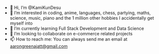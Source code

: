- 👋 Hi, I’m @KamiKunDesu
- 👀 I’m interested in coding, anime, languages, chess, partying, maths, science, music, piano and the 1 million other hobbies I accidentally get myself into
- 🌱 I’m currently learning Full Stack Development and Data Science
- 💞️ I’m looking to collaborate on e-commerce related projects
- 📫 How to reach me: You can always send me an email at aarongreenajatt@gmail.com

<!---
KamiKunDesu/KamiKunDesu is a ✨ special ✨ repository because its `README.md` (this file) appears on your GitHub profile.
You can click the Preview link to take a look at your changes.
--->
